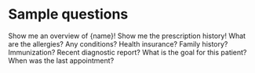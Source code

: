 # Sample questions
Show me an overview of {name}!
Show me the prescription history!
What are the allergies?
Any conditions?
Health insurance?
Family history?
Immunization?
Recent diagnostic report?
What is the goal for this patient?
When was the last appointment?